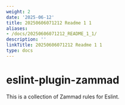 ```yaml
---
weight: 2
date: '2025-06-12'
title: 20250606071212 Readme 1 1
aliases:
- /docs/20250606071212_README_1_1/
description: ''
linkTitle: 20250606071212 Readme 1 1
type: docs
---
```


# eslint-plugin-zammad

This is a collection of Zammad rules for Eslint.
